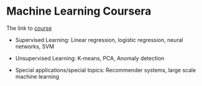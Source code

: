 # Machine Learning Coursera
The link to [course](https://www.coursera.org/learn/machine-learning/home/welcome)

* Supervised Learning: Linear regression, logistic regression, neural networks, SVM

* Unsupervised Learning: K-means, PCA, Anomaly detection

* Special applications/special topics: Recommender systems, large scale machine learning
